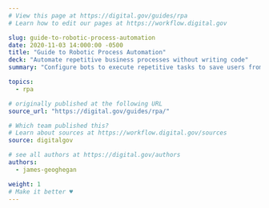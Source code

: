 ```yaml
---
# View this page at https://digital.gov/guides/rpa
# Learn how to edit our pages at https://workflow.digital.gov

slug: guide-to-robotic-process-automation
date: 2020-11-03 14:000:00 -0500
title: "Guide to Robotic Process Automation"
deck: "Automate repetitive business processes without writing code"
summary: "Configure bots to execute repetitive tasks to save users from performing mundane tasks repeatedly for the same process."

topics:
  - rpa

# originally published at the following URL
source_url: "https://digital.gov/guides/rpa/"

# Which team published this?
# Learn about sources at https://workflow.digital.gov/sources
source: digitalgov

# see all authors at https://digital.gov/authors
authors:
  - james-geoghegan

weight: 1
# Make it better ♥
---
```

